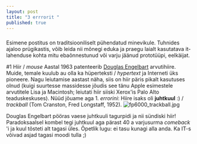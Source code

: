 ```yaml
---
layout: post
title: "3 errrorit "
published: true
---
```



###
Esimene postitus on traditsiooniliselt pühendatud minevikule. Tuhnides ajaloo prügikastis, võib leida nii mõnegi eduka ja praegu laialt kasutatava it-lahenduse kohta mitu ebaõnnestunud või varju jäänud prototüüpi, eelkäijat. 

#1 Hiir / _mouse_
Aastal 1963 patenteerib [Douglas Engelbart](https://en.wikipedia.org/wiki/Douglas_Engelbart) arvutihiire. Muide, temale kuulub au olla ka hüperteksti / _hypertext_ ja Interneti üks pioneere. Nagu leiutamise aastast näha, siis on hiir päris pikalt kasutuses olnud (kuigi suurtesse massidesse jõudis see tänu Apple esimestele arvutitele Lisa ja Macintosh; leiutati hiir siiski Xerox'is Palo Alto teaduskeskuses). Nüüd jõuame aga 1. _errorini_: Hiire isaks oli **juhtkuul** :) / _trackball_ (Tom Cranston, Fred Longstaff, 1952).
![fp6000_trackball.jpg]({{site.baseurl}}/_posts/fp6000_trackball.jpg)


Douglas Engelbart pööras vaese juhtkuuli tagurpidi ja nii sündiski hiir! Paradoksaalsel kombel tegi juhtkuul aga pärast 40 a varjusurma _comeback_ 'i ja kuul tõsteti alt tagasi üles. Õpetlik lugu: ei tasu kunagi alla anda. Ka IT-s võivad asjad tagasi moodi tulla ;) 

